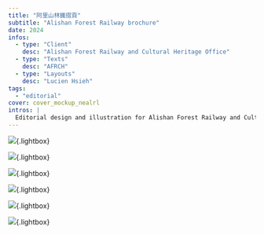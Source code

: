 ```yaml
---
title: "阿里山林鐵摺頁"
subtitle: "Alishan Forest Railway brochure"
date: 2024
infos:
  - type: "Client"
    desc: "Alishan Forest Railway and Cultural Heritage Office"
  - type: "Texts"
    desc: "AFRCH"
  - type: "Layouts"
    desc: "Lucien Hsieh"
tags:
  - "editorial"
cover: cover_mockup_nealrl
intros: |
  Editorial design and illustration for Alishan Forest Railway and Cultural Heritage Office who decided to publish a new pamphlet to introduce the famous cultural landscape in Taiwan.
---
```


![](cover_tgyzio){.lightbox}

![](page_1_vxqrgq){.lightbox}

![](page_3_xq04k1){.lightbox}

![](page_2_f3zatz){.lightbox}

![](inner_mockup_ka77vw){.lightbox}

![](cover_mockup_nealrl){.lightbox}